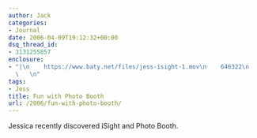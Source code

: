 ```yaml
---
author: Jack
categories:
- Journal
date: 2006-04-09T19:12:32+00:00
dsq_thread_id:
- 3131255857
enclosure:
- "|\n    https://www.baty.net/files/jess-isight-1.mov\n    646322\n    video/quicktime\n
  \   \n"
tags:
- Jess
title: Fun with Photo Booth
url: /2006/fun-with-photo-booth/
---
```


Jessica recently discovered iSight and Photo Booth.